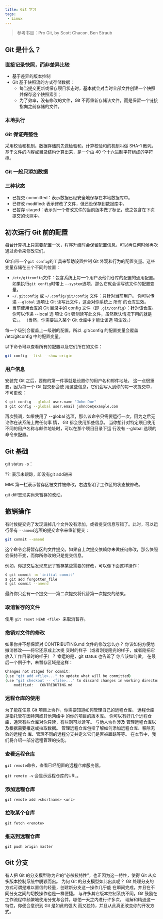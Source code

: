 ```yaml
---
title: Git 学习
tags:
 - Linux
---
```


> 参考书目：Pro Git, by Scott Chacon, Ben Straub

## Git 是什么？

### 直接记录快照，而非差异比较

- 基于差异的版本控制
- Git 基于快照流的方式存储数据：
  - 每当提交更新或保存项目状态时，基本就会对当时全部文件创建一个快照并保存这个快照索引；
  - 为了效率，没有修改的文件，Git 不再重新存储该文件，而是保留一个链接指向之前存储的文件。

### 本地执行

### Git 保证完整性

采用校验和机制，数据存储前先做检验和。计算校验和的机制叫做 SHA-1 散列。基于文件的内容或目录结构计算出来，是一个由 40 个十六进制字符组成的字符串。

### Git 一般只添加数据

### 三种状态

- 已提交 committed：表示数据已经安全地保存在本地数据库中。
- 已修改 modified: 表示修改了文件，但还没保存到数据库中。
- 已暂存 staged：表示对一个修改文件的当前版本做了标记，使之包含在下次提交的快照中。

## 初次运行 Git 前的配置

每台计算机上只需要配置一次，程序升级时会保留配置信息。可以再任何时候再次通过命令来修改它们。

Git自带一个`git config`的工具来帮助设置控制 Git 外观和行为的配置变量。这些变量存储在三个不同的位置：

- `/etc/gitconfig`文件：包含系统上每一个用户及他们仓库的配置的通用配置。如果执行`git config`时带上 `--system`选项，那么它就会读写该文件的配置变量。
-  `~/.gitconfig` 或 `~/.config/git/config` 文件：只针对当前用户。 你可以传递 `--global` 选项让 Git 读写此文件，这会对你系统上 所有 的仓库生效。 
- 当前使用仓库的 Git 目录中的 config 文件（即 `.git/config`）：针对该仓库。 你可以传递 --local 选 项让 Git 强制读写此文件，虽然默认情况下用的就是它。。 （当然，你需要进入某个 Git 仓库中才能让该选 项生效。） 

每一个级别会覆盖上一级别的配置，所以 .git/config 的配置变量会覆盖 /etc/gitconfig 中的配置变量。 

以下命令可以查看所有的配置以及它们所在的文件：

```bash
git config --list --show-origin
```

### 用户信息

安装完 Git 之后，要做的第一件事就是设置你的用户名和邮件地址。 这一点很重要，因为每一个 Git 提交都会使 用这些信息，它们会写入到你的每一次提交中，不可更改：

```bash
$ git config --global user.name "John Doe" 
$ git config --global user.email johndoe@example.com 
```

再次强调，如果使用了 --global 选项，那么该命令只需要运行一次，因为之后无论你在该系统上做任何事 情， Git 都会使用那些信息。 当你想针对特定项目使用不同的用户名称与邮件地址时，可以在那个项目目录下运 行没有 --global 选项的命令来配置。

## Git 基础

git status -s：

??: 表示未跟踪，即没有git add进来

MM: 第一栏表示暂存区被文件被修改，右边指明了工作区的状态被修改。

git diff志现实尚未暂存的改动。



## 撤销操作

有时候提交完了发现漏掉几个文件没有添加，或者提交信息写错了。此时，可以运行带有 `--amend`选项的提交命令来重新提交：

```bash
git commit --amend
```

这个命令会将暂存区的文件提交。如果自上次提交依赖你未做任何修改，那么快照会保持不变，而你所修改的只是提交信息。

例如，你提交后发现忘记了暂存某些需要的修改，可以像下面这样操作：

```bash
$ git commit -m 'initial commit' 
$ git add forgotten_file 
$ git commit --amend 
```

最终你只会有一个提交——第二次提交将代替第一次提交的结果。

### 取消暂存的文件

使用 `git reset HEAD <file> `来取消暂存。

### 撤销对文件的修改

如果你并不想保留对 CONTRIBUTING.md 文件的修改怎么办？ 你该如何方便地撤消修改——将它还原成上次提 交时的样子（或者刚克隆完的样子，或者刚把它放入工作目录时的样子）？ 幸运的是，git status 也告诉了 你应该如何做。 在最后一个例子中，未暂存区域是这样：

```bash
Changes not staged for commit:   
(use "git add <file>..." to update what will be committed)   
(use "git checkout -- <file>..." to discard changes in working directory)
    modified:   CONTRIBUTING.md 
```

### 远程仓库的使用

为了能在任意 Git 项目上协作，你需要知道如何管理自己的远程仓库。 远程仓库是指托管在因特网或其他网络中 的你的项目的版本库。 你可以有好几个远程仓库，通常有些仓库对你只读，有些则可以读写。 与他人协作涉及 管理远程仓库以及根据需要推送或拉取数据。 管理远程仓库包括了解如何添加远程仓库、移除无效的远程仓 库、管理不同的远程分支并定义它们是否被跟踪等等。 在本节中，我们将介绍一部分远程管理的技能。

### 查看远程仓库

`git remote`命令，查看已经配置的远程仓库服务器。

`git remote -v` 会显示远程仓库的URL。

### 添加远程仓库

`git remote add >shortname> <url>`

### 拉取某个仓库

`git fetch <remote>`

### 推送到远程仓库

`git push origin master`

## Git 分支

有人把 Git 的分支模型称为它的“必杀技特性”，也正因为这一特性，使得 Git 从众多版本控制系统中脱颖而出。 为何 Git 的分支模型如此出众呢？ Git 处理分支的方式可谓是难以置信的轻量，创建新分支这一操作几乎能 在瞬间完成，并且在不同分支之间的切换操作也是一样便捷。 与许多其它版本控制系统不同，Git 鼓励在工作流程中频繁地使用分支与合并，哪怕一天之内进行许多次。 理解和精通这一特性，你便会意识到 Git 是如此的强大 而又独特，并且从此真正改变你的开发方式。 